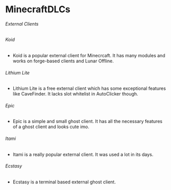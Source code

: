 # MinecraftDLCs

###### External Clients

###### Koid
* Koid is a popular external client for Minecrcaft. It has many modules and works on forge-based clients and Lunar Offline.
###### Lithium Lite
* Lithium Lite is a free external client which has some exceptional features like CaveFinder. It lacks slot whitelist in AutoClicker though.
###### Epic
* Epic is a simple and small ghost client. It has all the necessary features of a ghost client and looks cute imo.
###### Itami
* Itami is a really popular external client. It was used a lot in its days.
###### Ecstasy
* Ecstasy is a terminal based external ghost client.